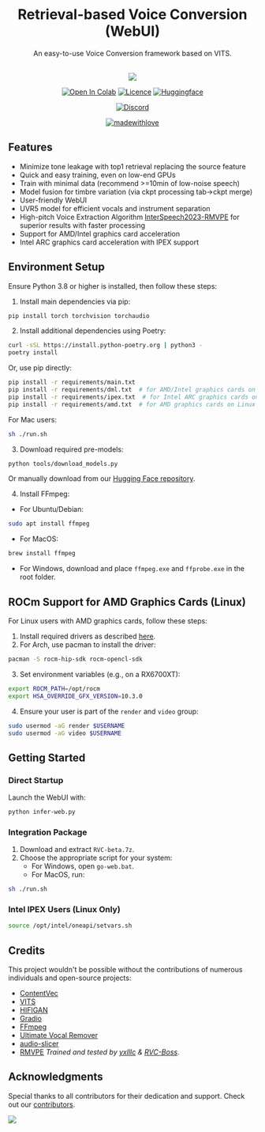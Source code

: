 <div align="center">

# Retrieval-based Voice Conversion (WebUI)

An easy-to-use Voice Conversion framework based on VITS.
<br><br>

<img src="https://counter.seku.su/cmoe?name=rvc&theme=r34" /><br>

[![Open In Colab](https://img.shields.io/badge/Colab-F9AB00?style=for-the-badge&logo=googlecolab&color=525252)](https://colab.research.google.com/github/fumiama/Retrieval-based-Voice-Conversion-WebUI/blob/main/Retrieval_based_Voice_Conversion_WebUI.ipynb)
[![Licence](https://img.shields.io/github/license/fumiama/Retrieval-based-Voice-Conversion-WebUI?style=for-the-badge)](https://github.com/fumiama/Retrieval-based-Voice-Conversion-WebUI/blob/main/LICENSE)
[![Huggingface](https://img.shields.io/badge/🤗%20-Spaces-yellow.svg?style=for-the-badge)](https://huggingface.co/lj1995/VoiceConversionWebUI/tree/main/)

[![Discord](https://img.shields.io/badge/RVC%20Developers-Discord-7289DA?style=for-the-badge&logo=discord&logoColor=white)](https://discord.gg/HcsmBBGyVk)

[![madewithlove](https://img.shields.io/badge/made_with-%E2%9D%A4-red?style=for-the-badge&labelColor=orange)](https://github.com/fumiama/Retrieval-based-Voice-Conversion-WebUI)

</div>

## Features

- Minimize tone leakage with top1 retrieval replacing the source feature
- Quick and easy training, even on low-end GPUs
- Train with minimal data (recommend >=10min of low-noise speech)
- Model fusion for timbre variation (via ckpt processing tab->ckpt merge)
- User-friendly WebUI
- UVR5 model for efficient vocals and instrument separation
- High-pitch Voice Extraction Algorithm [InterSpeech2023-RMVPE](#Credits) for superior results with faster processing
- Support for AMD/Intel graphics card acceleration
- Intel ARC graphics card acceleration with IPEX support

## Environment Setup

Ensure Python 3.8 or higher is installed, then follow these steps:

1. Install main dependencies via pip:

```bash
pip install torch torchvision torchaudio
```

2. Install additional dependencies using Poetry:

```bash
curl -sSL https://install.python-poetry.org | python3 -
poetry install
```

Or, use pip directly:

```bash
pip install -r requirements/main.txt
pip install -r requirements/dml.txt  # for AMD/Intel graphics cards on Windows (DirectML)
pip install -r requirements/ipex.txt  # for Intel ARC graphics cards on Linux / WSL using Python 3.10
pip install -r requirements/amd.txt  # for AMD graphics cards on Linux (ROCm)
```

For Mac users:

```bash
sh ./run.sh
```

3. Download required pre-models:

```bash
python tools/download_models.py
```

Or manually download from our [Hugging Face repository](https://huggingface.co/lj1995/VoiceConversionWebUI/tree/main/).

4. Install FFmpeg:

- For Ubuntu/Debian:

```bash
sudo apt install ffmpeg
```

- For MacOS:

```bash
brew install ffmpeg
```

- For Windows, download and place `ffmpeg.exe` and `ffprobe.exe` in the root folder.

## ROCm Support for AMD Graphics Cards (Linux)

For Linux users with AMD graphics cards, follow these steps:

1. Install required drivers as described [here](https://rocm.docs.amd.com/en/latest/deploy/linux/os-native/install.html).
2. For Arch, use pacman to install the driver:

```bash
pacman -S rocm-hip-sdk rocm-opencl-sdk
```

3. Set environment variables (e.g., on a RX6700XT):

```bash
export ROCM_PATH=/opt/rocm
export HSA_OVERRIDE_GFX_VERSION=10.3.0
```

4. Ensure your user is part of the `render` and `video` group:

```bash
sudo usermod -aG render $USERNAME
sudo usermod -aG video $USERNAME
```

## Getting Started

### Direct Startup

Launch the WebUI with:

```bash
python infer-web.py
```

### Integration Package

1. Download and extract `RVC-beta.7z`.
2. Choose the appropriate script for your system:
   - For Windows, open `go-web.bat`.
   - For MacOS, run:

```bash
sh ./run.sh
```

### Intel IPEX Users (Linux Only)

```bash
source /opt/intel/oneapi/setvars.sh
```

## Credits

This project wouldn't be possible without the contributions of numerous individuals and open-source projects:

- [ContentVec](https://github.com/auspicious3000/contentvec/)
- [VITS](https://github.com/jaywalnut310/vits)
- [HIFIGAN](https://github.com/jik876/hifi-gan)
- [Gradio](https://github.com/gradio-app/gradio)
- [FFmpeg](https://github.com/FFmpeg/FFmpeg)
- [Ultimate Vocal Remover](https://github.com/Anjok07/ultimatevocalremovergui)
- [audio-slicer](https://github.com/openvpi/audio-slicer)
- [RMVPE](https://github.com/Dream-High/RMVPE) _Trained and tested by [yxlllc](https://github.com/yxlllc/RMVPE) & [RVC-Boss](https://github.com/RVC-Boss)._

## Acknowledgments

Special thanks to all contributors for their dedication and support. Check out our [contributors](https://github.com/fumiama/Retrieval-based-Voice-Conversion-WebUI/graphs/contributors).

<a href="https://github.com/fumiama/Retrieval-based-Voice-Conversion-WebUI/graphs/contributors" target="_blank">
<img src="https://contrib.rocks/image?repo=fumiama/Retrieval-based-Voice-Conversion-WebUI" />
</a>
